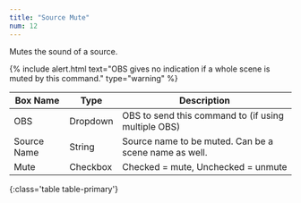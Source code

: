 ```yaml
---
title: "Source Mute"
num: 12
---
```


Mutes the sound of a source.

{% include alert.html text="OBS gives no indication if a whole scene is muted by this command." type="warning" %} 

| Box Name | Type | Description | 
|-------|--------|--------
|OBS|Dropdown|OBS to send this command to (if using multiple OBS)|
| Source  Name| String | Source name to be muted. Can be a scene name as well. |
Mute |	Checkbox	| Checked = mute, Unchecked = unmute
{:class='table table-primary'}









